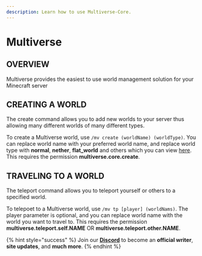 ```yaml
---
description: Learn how to use Multiverse-Core.
---
```


# Multiverse

## OVERVIEW

Multiverse provides the easiest to use world management solution for your Minecraft server

## CREATING A WORLD

The create command allows you to add new worlds to your server thus allowing many different worlds of many different types. 

To create a Multiverse world, use `/mv create (worldName) (worldType)`.
You can replace world name with your preferred world name, and replace world type with **normal**, **nether**, **flat_world** and others which you can view [here](https://github.com/Multiverse/Multiverse-Core/wiki/Command-Reference#create-command).
This requires the permission **multiverse.core.create**.

## TRAVELING TO A WORLD

The teleport command allows you to teleport yourself or others to a specified world.

To telepoet to a Multiverse world, use `/mv tp [player] (worldNams)`.
The player parameter is optional, and you can replace world name with the world you want to travel to.
This requires the permission **multiverse.teleport.self.NAME** OR **multiverse.teleport.other.NAME**.

{% hint style="success" %}
Join our **[Discord](https://discord.gg/TYhH5bK)** to become an **official writer**, **site updates**, and **much more**.
{% endhint %}

